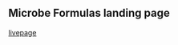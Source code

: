 ## Microbe Formulas landing page
[livepage](https://www.chrisbutlerdigital.com/projects/mf-test/project/)